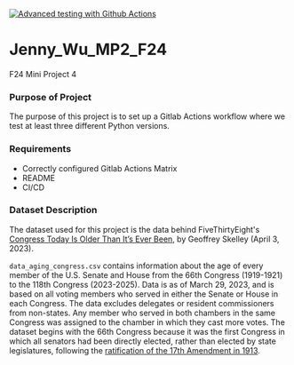 [![Advanced testing with Github Actions](https://github.com/nogibjj/Jenny_Wu_F24_MP4/actions/workflows/matrix_cicd.yml/badge.svg)](https://github.com/nogibjj/Jenny_Wu_F24_MP4/actions/workflows/matrix_cicd.yml)


# Jenny_Wu_MP2_F24
F24 Mini Project 4

### Purpose of Project
The purpose of this project is to set up a Gitlab Actions workflow where we test at least three different Python versions. 

### Requirements
- Correctly configured Gitlab Actions Matrix
- README 
- CI/CD

### Dataset Description
The dataset used for this project is the data behind FiveThirtyEight's [Congress Today Is Older Than It’s Ever Been](https://fivethirtyeight.com/features/aging-congress-boomers/), by Geoffrey Skelley (April 3, 2023).

`data_aging_congress.csv` contains information about the age of every member of the U.S. Senate and House from the 66th Congress (1919-1921) to the 118th Congress (2023-2025). Data is as of March 29, 2023, and is based on all voting members who served in either the Senate or House in each Congress. The data excludes delegates or resident commissioners from non-states. Any member who served in both chambers in the same Congress was assigned to the chamber in which they cast more votes. The dataset begins with the 66th Congress because it was the first Congress in which all senators had been directly elected, rather than elected by state legislatures, following the [ratification of the 17th Amendment in 1913](https://constitutioncenter.org/the-constitution/amendments/amendment-xvii). 

